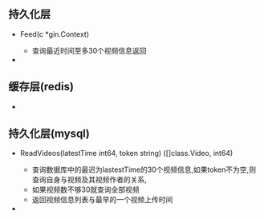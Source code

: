 ## 持久化层

- Feed(c *gin.Context)
  - 查询最近时间至多30个视频信息返回

- 

## 缓存层(redis)

- 

## 持久化层(mysql)

- ReadVideos(latestTime int64, token string) ([]class.Video, int64)
  - 查询数据库中的最迟为lastestTime的30个视频信息,如果token不为空,则查询自身与视频及其视频作者的关系,
  - 如果视频数不够30就查询全部视频
  - 返回视频信息列表与最早的一个视频上传时间

- 
